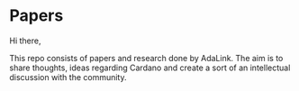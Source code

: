 # Papers

Hi there,

This repo consists of papers and research done by AdaLink. The aim is to share thoughts, ideas regarding Cardano and create a sort of an intellectual discussion with the community.
